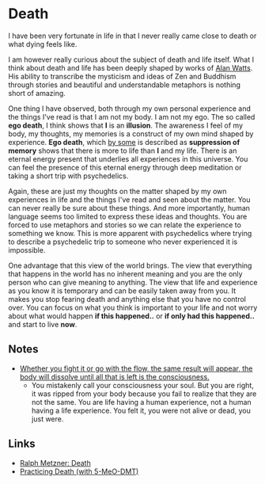 # Death
I have been very fortunate in life in that I never really came close to death or what dying feels like.

I am however really curious about the subject of death and life itself. What I think about death and life has been deeply shaped by works of [Alan Watts](../humans/alan-watts.md). His ability to transcribe the mysticism and ideas of Zen and Buddhism through stories and beautiful and understandable metaphors is nothing short of amazing.

One thing I have observed, both through my own personal experience and the things I've read is that I am not my body. I am not my ego. The so called __ego death__, I think shows that __I__ is an __illusion__. The awareness I feel of my body, my thoughts, my memories is a construct of my own mind shaped by experience. __Ego death__, which [by some](https://psychonautwiki.org/w/index.php?title=Memory_suppression&_=#Ego_death) is described as __suppression of memory__ shows that there is more to life than __I__ and my life. There is an eternal energy present that underlies all experiences in this universe. You can feel the presence of this eternal energy through deep meditation or taking a short trip with psychedelics.

Again, these are just my thoughts on the matter shaped by my own experiences in life and the things I've read and seen about the matter. You can never really be sure about these things. And more importantly, human language seems too limited to express these ideas and thoughts. You are forced to use metaphors and stories so we can relate the experience to something we know. This is more apparent with psychedelics where trying to describe a psychedelic trip to someone who never experienced it is impossible.

One advantage that this view of the world brings. The view that everything that happens in the world has no inherent meaning and you are the only person who can give meaning to anything. The view that life and experience as you know it is temporary and can be easily taken away from you. It makes you stop fearing death and anything else that you have no control over. You can focus on what you think is important to your life and not worry about what would happen __if this happened..__ or __if only had this happened..__ and start to live __now__.

## Notes
- [Whether you fight it or go with the flow, the same result will appear, the body will dissolve until all that is left is the consciousness.](https://www.reddit.com/r/researchchemicals/comments/7rq9f4/5meodmt_5_mg_trip_report_relax_nothing_is_under/)
	- You mistakenly call your consciousness your soul. But you are right, it was ripped from your body because you fail to realize that they are not the same. You are life having a human experience, not a human having a life experience. You felt it, you were not alive or dead, you just were.

## Links
- [Ralph Metzner: Death](https://www.youtube.com/watch?v=gtNvWJM7nhE)
- [Practicing Death (with 5-MeO-DMT)](https://www.dmt-nexus.me/forum/default.aspx?g=posts&t=75716)